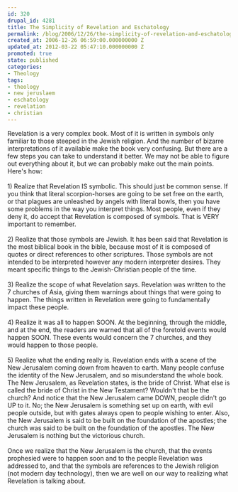 ```yaml
---
id: 320
drupal_id: 4281
title: The Simplicity of Revelation and Eschatology
permalink: /blog/2006/12/26/the-simplicity-of-revelation-and-eschatology
created_at: 2006-12-26 06:59:00.000000000 Z
updated_at: 2012-03-22 05:47:10.000000000 Z
promoted: true
state: published
categories:
- Theology
tags:
- theology
- new jeruslaem
- eschatology
- revelation
- christian
---
```

Revelation is a very complex book. Most of it is written in symbols only familiar to those steeped in the Jewish religion. And the number of bizarre interpretations of it available make the book very confusing. But there are a few steps you can take to understand it better. We may not be able to figure out everything about it, but we can probably make out the main points. Here's how:<br /><br />1) Realize that Revelation IS symbolic. This should just be common sense. If you think that literal scorpion-horses are going to be set free on the earth, or that plagues are unleashed by angels with literal bowls, then you have some problems in the way you interpret things. Most people, even if they deny it, do accept that Revelation is composed of symbols. That is VERY important to remember.<br /><br />2) Realize that those symbols are Jewish. It has been said that Revelation is the most biblical book in the bible, because most of it is composed of quotes or direct references to other scriptures. Those symbols are not intended to be interpreted however any modern interpreter desires. They meant specific things to the Jewish-Christian people of the time.<br /><br />3) Realize the scope of what Revelation says. Revelation was written to the 7 churches of Asia, giving them warnings about things that were going to happen. The things written in Revelation were going to fundamentally impact these people.<br /><br />4) Realize it was all to happen SOON. At the beginning, through the middle, and at the end, the readers are warned that all of the foretold events would happen SOON. These events would concern the 7 churches, and they would happen to those people.<br /><br />5) Realize what the ending really is. Revelation ends with a scene of the New Jerusalem coming down from heaven to earth. Many people confuse the identity of the New Jerusalem, and so misunderstand the whole book. The New Jerusalem, as Revelation states, is the bride of Christ. What else is called the bride of Christ in the New Testament? Wouldn't that be the church? And notice that the New Jerusalem came DOWN, people didn't go UP to it. No; the New Jerusalem is something set up on earth, with evil people outside, but with gates always open to people wishing to enter. Also, the New Jerusalem is said to be built on the foundation of the apostles; the church was said to be built on the foundation of the apostles. The New Jerusalem is nothing but the victorious church.<br /><br />Once we realize that the New Jerusalem is the church, that the events prophesied were to happen soon and to the people Revelation was addressed to, and that the symbols are references to the Jewish religion (not modern day technology), then we are well on our way to realizing what Revelation is talking about.
